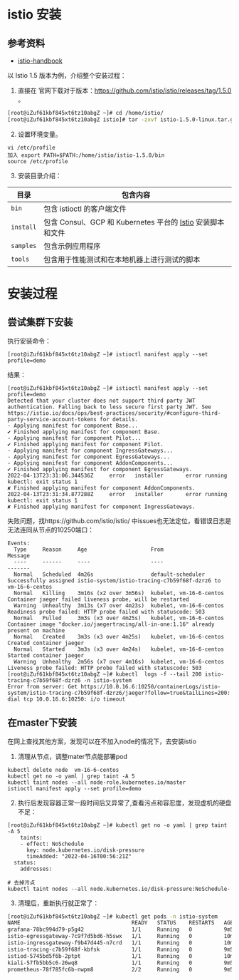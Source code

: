 # istio 安装

## 参考资料

* [istio-handbook](https://www.servicemesher.com/istio-handbook/practice/setup-istio.html)

以 Istio 1.5 版本为例，介绍整个安装过程：

1. 直接在 官网下载对于版本：https://github.com/istio/istio/releases/tag/1.5.0 。

```bash
[root@iZuf61kbf845xt6tz10abgZ ~]# cd /home/istio/
[root@iZuf61kbf845xt6tz10abgZ istio]# tar -zxvf istio-1.5.0-linux.tar.gz
```

2. 设置环境变量。

```
vi /etc/profile
加入 export PATH=$PATH:/home/istio/istio-1.5.0/bin
source /etc/profile
```

3. 安装目录介绍：

| 目录      | 包含内容                                                     |
| --------- | ------------------------------------------------------------ |
| `bin`     | 包含 istioctl 的客户端文件                                   |
| `install` | 包含 Consul、GCP 和 Kubernetes 平台的 [Istio](https://www.servicemesher.com/istio-handbook/GLOSSARY.html#istio) 安装脚本和文件 |
| `samples` | 包含示例应用程序                                             |
| `tools`   | 包含用于性能测试和在本地机器上进行测试的脚本                 |

# 安装过程

## 尝试集群下安装

执行安装命令：

```
[root@iZuf61kbf845xt6tz10abgZ ~]# istioctl manifest apply --set profile=demo
```

结果：

```
[root@iZuf61kbf845xt6tz10abgZ ~]# istioctl manifest apply --set profile=demo
Detected that your cluster does not support third party JWT authentication. Falling back to less secure first party JWT. See https://istio.io/docs/ops/best-practices/security/#configure-third-party-service-account-tokens for details.
- Applying manifest for component Base...
✔ Finished applying manifest for component Base.
- Applying manifest for component Pilot...
✔ Finished applying manifest for component Pilot.
- Applying manifest for component IngressGateways...
- Applying manifest for component EgressGateways...
- Applying manifest for component AddonComponents...
✔ Finished applying manifest for component EgressGateways.
2022-04-13T23:31:06.344536Z     error   installer       error running kubectl: exit status 1
✘ Finished applying manifest for component AddonComponents.
2022-04-13T23:31:34.877288Z     error   installer       error running kubectl: exit status 1
✘ Finished applying manifest for component IngressGateways.
```

失败问题，找https://github.com/istio/istio/ 中issues也无法定位，看错误日志是无法连同从节点的10250端口：

```
Events:
  Type     Reason     Age                    From                     Message
  ----     ------     ----                   ----                     -------
  Normal   Scheduled  4m26s                  default-scheduler        Successfully assigned istio-system/istio-tracing-c7b59f68f-dzrz6 to vm-16-6-centos
  Normal   Killing    3m16s (x2 over 3m56s)  kubelet, vm-16-6-centos  Container jaeger failed liveness probe, will be restarted
  Warning  Unhealthy  3m13s (x7 over 4m23s)  kubelet, vm-16-6-centos  Readiness probe failed: HTTP probe failed with statuscode: 503
  Normal   Pulled     3m3s (x3 over 4m25s)   kubelet, vm-16-6-centos  Container image "docker.io/jaegertracing/all-in-one:1.16" already present on machine
  Normal   Created    3m3s (x3 over 4m25s)   kubelet, vm-16-6-centos  Created container jaeger
  Normal   Started    3m3s (x3 over 4m24s)   kubelet, vm-16-6-centos  Started container jaeger
  Warning  Unhealthy  2m56s (x7 over 4m16s)  kubelet, vm-16-6-centos  Liveness probe failed: HTTP probe failed with statuscode: 503
[root@iZuf61kbf845xt6tz10abgZ ~]# kubectl  logs -f --tail 200 istio-tracing-c7b59f68f-dzrz6 -n istio-system
Error from server: Get https://10.0.16.6:10250/containerLogs/istio-system/istio-tracing-c7b59f68f-dzrz6/jaeger?follow=true&tailLines=200: dial tcp 10.0.16.6:10250: i/o timeout
```

## 在master下安装

在网上查找其他方案，发现可以在不加入node的情况下，去安装istio

1. 清理从节点，调整mater节点能部署pod

```
kubectl delete node  vm-16-6-centos
kubectl get no -o yaml | grep taint -A 5
kubectl taint nodes --all node-role.kubernetes.io/master
istioctl manifest apply --set profile=demo
```

2. 执行后发现容器正常一段时间后又异常了,查看污点和容忍度，发现虚机的硬盘不足：

```
[root@iZuf61kbf845xt6tz10abgZ ~]# kubectl get no -o yaml | grep taint -A 5
    taints:
    - effect: NoSchedule
      key: node.kubernetes.io/disk-pressure
      timeAdded: "2022-04-16T00:56:21Z"
  status:
    addresses:
    
# 去掉污点
kubectl taint nodes --all node.kubernetes.io/disk-pressure:NoSchedule-
```

3. 清理后，重新执行就正常了：

```bash
[root@iZuf61kbf845xt6tz10abgZ ~]# kubectl get pods -n istio-system
NAME                                   READY   STATUS    RESTARTS   AGE
grafana-78bc994d79-p5g42               1/1     Running   0          9m56s
istio-egressgateway-7c9f7d5bd6-h5swx   1/1     Running   0          10m
istio-ingressgateway-f9b47d445-n7crd   1/1     Running   0          10m
istio-tracing-c7b59f68f-kbfsk          1/1     Running   0          9m56s
istiod-5745bd5f6b-2ptpt                1/1     Running   0          10m
kiali-57fb5bb5c6-26wq8                 1/1     Running   0          9m55s
prometheus-78f785fc6b-nwpm8            2/2     Running   0          9m55s
```
